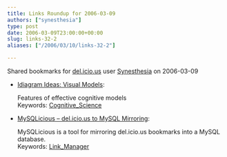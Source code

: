 ```yaml
---
title: Links Roundup for 2006-03-09
authors: ["synesthesia"]
type: post
date: 2006-03-09T23:00:00+00:00
slug: links-32-2 
aliases: ["/2006/03/10/links-32-2"]

---
```

Shared bookmarks for [del.icio.us][1] user  [Synesthesia][2] on 2006-03-09

  * [Idiagram Ideas: Visual Models][3]:
  
    Features of effective cognitive models   
    Keywords: [Cognitive_Science][4]
  * [MySQLicious &#8211; del.icio.us to MySQL Mirroring][5]:
  
    MySQLicious is a tool for mirroring del.icio.us bookmarks into a MySQL database.   
    Keywords: [Link_Manager][6]

 [1]: https://del.icio.us/
 [2]: https://del.icio.us/synesthesia
 [3]: https://www.idiagram.com/ideas/models.html "https://www.idiagram.com/ideas/models.html"
 [4]: https://del.icio.us/synesthesia/Cognitive_Science
 [5]: https://www.nanovivid.com/projects/mysqlicious/ "https://www.nanovivid.com/projects/mysqlicious/"
 [6]: https://del.icio.us/synesthesia/Link_Manager
